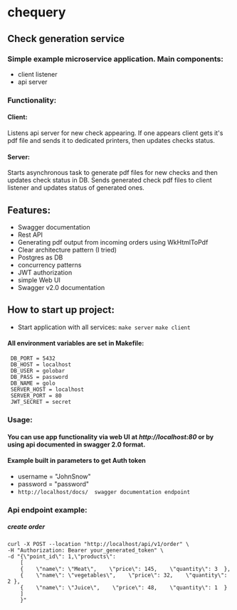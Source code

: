 # chequery

## Check generation service
### Simple example microservice application. Main components:
- client listener
- api server

### Functionality:
#### Client:
Listens api server for new check appearing.
If one appears client gets it's pdf file and sends it to dedicated printers, then updates checks status.

#### Server:
Starts asynchronous task to generate pdf files for new checks and then updates check status in DB.
Sends generated check pdf files to client listener and updates status of generated ones.

## Features:
- Swagger documentation
- Rest API
- Generating pdf output from incoming orders using WkHtmlToPdf
- Clear architecture pattern (I tried)
- Postgres as DB
- concurrency patterns
- JWT authorization
- simple Web UI
- Swagger v2.0 documentation

## How to start up project:
- Start application with all services:
``make server``
``make client``

#### All environment variables are set in Makefile:
     DB_PORT = 5432
     DB_HOST = localhost
     DB_USER = golobar
     DB_PASS = password
     DB_NAME = golo
     SERVER_HOST = localhost
     SERVER_PORT = 80
     JWT_SECRET = secret

### Usage:
#### You can use app functionality via web UI at ***http://localhost:80*** or by using api documented in swagger 2.0 format.
#### Example built in parameters to get Auth token
- username = "JohnSnow"
- password = "password"
- ``http://localhost/docs/  swagger documentation endpoint``




### Api endpoint example:
##### create order
    curl -X POST --location "http://localhost/api/v1/order" \
    -H "Authorization: Bearer your_generated_token" \
    -d "{\"point_id\": 1,\"products\":
        [
        {    \"name\": \"Meat\",    \"price\": 145,    \"quantity\": 3  },
        {    \"name\": \"vegetables\",    \"price\": 32,    \"quantity\": 2 },
        {    \"name\": \"Juice\",    \"price\": 48,    \"quantity\": 1  }
        ]
        }"

